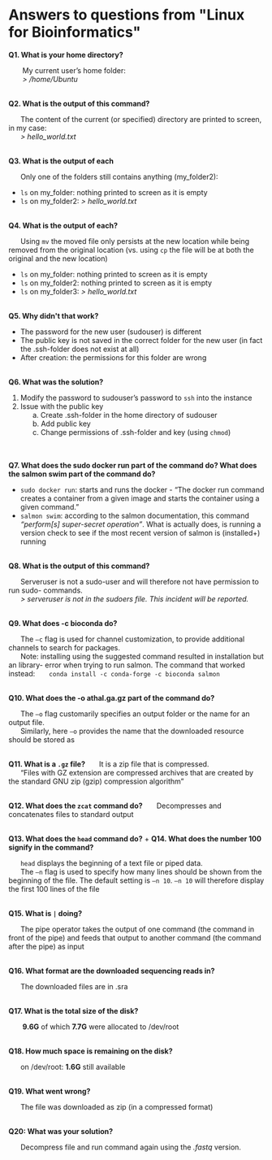 # Answers to questions from "Linux for Bioinformatics"

**Q1. What is your home directory?**

&nbsp;&nbsp;&nbsp;&nbsp;&nbsp;&nbsp; My current user’s home folder:<br>
&nbsp;&nbsp;&nbsp;&nbsp;&nbsp;&nbsp; *&gt; /home/Ubuntu*
<br><br>

**Q2. What is the output of this command?**

&nbsp;&nbsp;&nbsp;&nbsp;&nbsp;&nbsp;The content of the current (or specified) directory are printed to screen, in my case: <br>
&nbsp;&nbsp;&nbsp;&nbsp;&nbsp;&nbsp;*&gt; hello_world.txt*
<br><br>

**Q3. What is the output of each**

&nbsp;&nbsp;&nbsp;&nbsp;&nbsp;&nbsp;Only one of the folders still contains anything (my_folder2):
* `ls` on my_folder: nothing printed to screen as it is empty
* `ls` on my_folder2: *&gt; hello_world.txt*
<br><br>

**Q4. What is the output of each?**

&nbsp;&nbsp;&nbsp;&nbsp;&nbsp;&nbsp;Using `mv` the moved file only persists at the new location while being removed from
the original location (vs. using `cp` the file will be at both the original and the new
location)
 * `ls` on my_folder: nothing printed to screen as it is empty
 * `ls` on my_folder2: nothing printed to screen as it is empty
 * `ls` on my_folder3: *&gt; hello_world.txt*
<br><br>

**Q5. Why didn&#39;t that work?**

 * The password for the new user (sudouser) is different
 * The public key is not saved in the correct folder for the new user (in fact the .ssh-folder does not exist at all)
 * After creation: the permissions for this folder are wrong
<br><br>

**Q6. What was the solution?**

1. Modify the password to sudouser’s password to `ssh` into the instance<br>
2. Issue with the public key<br>
&nbsp;&nbsp;&nbsp;&nbsp;&nbsp;&nbsp;a. Create .ssh-folder in the home directory of sudouser<br>
&nbsp;&nbsp;&nbsp;&nbsp;&nbsp;&nbsp;b. Add public key<br>
&nbsp;&nbsp;&nbsp;&nbsp;&nbsp;&nbsp;c. Change permissions of .ssh-folder and key (using `chmod`)<br>
<br><br>

**Q7. What does the sudo docker run part of the command do? What does the
salmon swim part of the command do?**

 * `sudo docker run`: starts and runs the docker - “The docker run command
creates a container from a given image and starts the container using a given
command.”
 * `salmon swim`: according to the salmon documentation, this command
*“perform[s] super-secret operation”*. What is actually does, is running a version
check to see if the most recent version of salmon is (installed+) running
<br><br>

**Q8. What is the output of this command?**

&nbsp;&nbsp;&nbsp;&nbsp;&nbsp;&nbsp;Serveruser is not a sudo-user and will therefore not have permission to run sudo-
commands.<br>
&nbsp;&nbsp;&nbsp;&nbsp;&nbsp;&nbsp;*&gt; serveruser is not in the sudoers file. This incident will be reported.*
<br><br>

**Q9. What does -c bioconda do?**

&nbsp;&nbsp;&nbsp;&nbsp;&nbsp;&nbsp;The `–c` flag is used for channel customization, to provide additional channels to
search for packages.<br>
&nbsp;&nbsp;&nbsp;&nbsp;&nbsp;&nbsp;Note: installing using the suggested command resulted in installation but an library-
error when trying to run salmon. The command that worked instead:
&nbsp;&nbsp;&nbsp;&nbsp;&nbsp;&nbsp;`conda install -c conda-forge -c bioconda salmon`
<br><br>

**Q10. What does the -o athal.ga.gz part of the command do?**

&nbsp;&nbsp;&nbsp;&nbsp;&nbsp;&nbsp;The `–o` flag customarily specifies an output folder or the name for an output file.<br>
&nbsp;&nbsp;&nbsp;&nbsp;&nbsp;&nbsp;Similarly, here `–o` provides the name that the downloaded resource should be stored
as
<br><br>

**Q11. What is a `.gz` file?**
&nbsp;&nbsp;&nbsp;&nbsp;&nbsp;&nbsp;It is a zip file that is compressed.<br>
&nbsp;&nbsp;&nbsp;&nbsp;&nbsp;&nbsp;“Files with GZ extension are compressed archives that are created by the standard
GNU zip (gzip) compression algorithm”
<br><br>

**Q12. What does the `zcat` command do?**
&nbsp;&nbsp;&nbsp;&nbsp;&nbsp;&nbsp;Decompresses and concatenates files to standard output
<br><br>

**Q13. What does the `head` command do?** + **Q14. What does the number 100
signify in the command?**

&nbsp;&nbsp;&nbsp;&nbsp;&nbsp;&nbsp;`head` displays the beginning of a text file or piped data.<br>
&nbsp;&nbsp;&nbsp;&nbsp;&nbsp;&nbsp;The `–n` flag is used to specify how many lines should be shown from the beginning of the file. The default setting is
`–n 10`. `–n 10` will therefore display the first 100 lines of the file
<br><br>

**Q15. What is `|` doing?**

&nbsp;&nbsp;&nbsp;&nbsp;&nbsp;&nbsp;The pipe operator takes the output of one command (the command in front of the
pipe) and feeds that output to another command (the command after the pipe) as
input
<br><br>

**Q16. What format are the downloaded sequencing reads in?**

&nbsp;&nbsp;&nbsp;&nbsp;&nbsp;&nbsp;The downloaded files are in .sra
<br><br>

**Q17. What is the total size of the disk?**

&nbsp;&nbsp;&nbsp;&nbsp;&nbsp;&nbsp; **9.6G** of which **7.7G** were allocated to /dev/root
<br><br>

**Q18. How much space is remaining on the disk?**

&nbsp;&nbsp;&nbsp;&nbsp;&nbsp;&nbsp;on /dev/root: **1.6G** still available
<br><br>

**Q19. What went wrong?**

&nbsp;&nbsp;&nbsp;&nbsp;&nbsp;&nbsp;The file was downloaded as zip (in a compressed format)
<br><br>

**Q20: What was your solution?**

&nbsp;&nbsp;&nbsp;&nbsp;&nbsp;&nbsp;Decompress file and run command again using the *.fastq* version.






